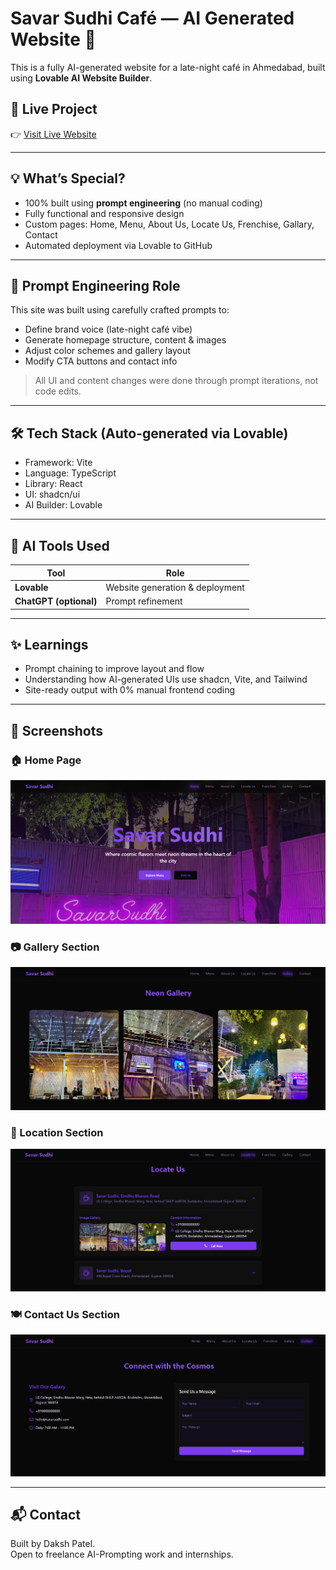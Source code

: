 # Savar Sudhi Café — AI Generated Website 🌙

This is a fully AI-generated website for a late-night café in Ahmedabad, built using **Lovable AI Website Builder**.

## 🔗 Live Project
👉 [Visit Live Website](https://13f322ba-b87a-4e09-b9c7-d027dec7599a.lovableproject.com/)

---

## 💡 What’s Special?

- 100% built using **prompt engineering** (no manual coding)
- Fully functional and responsive design
- Custom pages: Home, Menu, About Us, Locate Us, Frenchise, Gallary, Contact
- Automated deployment via Lovable to GitHub

---

## 💬 Prompt Engineering Role

This site was built using carefully crafted prompts to:
- Define brand voice (late-night café vibe)
- Generate homepage structure, content & images
- Adjust color schemes and gallery layout
- Modify CTA buttons and contact info

> All UI and content changes were done through prompt iterations, not code edits.

---

## 🛠️ Tech Stack (Auto-generated via Lovable)

- Framework: Vite
- Language: TypeScript
- Library: React
- UI: shadcn/ui
- AI Builder: Lovable

---

## 🧠 AI Tools Used

| Tool | Role |
|------|------|
| **Lovable** | Website generation & deployment |
| **ChatGPT (optional)** | Prompt refinement |

---

## ✨ Learnings

- Prompt chaining to improve layout and flow
- Understanding how AI-generated UIs use shadcn, Vite, and Tailwind
- Site-ready output with 0% manual frontend coding

---

## 📸 Screenshots

### 🏠 Home Page  
![Home Page](screenshots/home.png)

### 📷 Gallery Section  
![Gallery Section](screenshots/Gallery.png)

### 📍 Location Section  
![Location Section](screenshots/Location.png)

### 🍽️ Contact Us Section  
![Menu Section](screenshots/Contact.png)

---

## 📬 Contact

Built by Daksh Patel.  
Open to freelance AI-Prompting work and internships.


